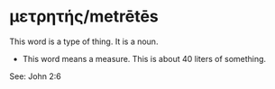 # μετρητής/metrētēs
This word is a type of thing. It is a noun.
* This word means a measure. This is about 40 liters of something.

See: John 2:6
